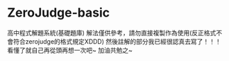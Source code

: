 # ZeroJudge-basic
高中程式解題系統(基礎題庫)
解法僅供參考，請勿直接複製作為使用(反正格式不會符合zerojudge的格式規定XDDD)
然後註解的部分我已經很認真去寫了！！！
看懂了就自己再從頭再想一次吧~
加油共勉之~
